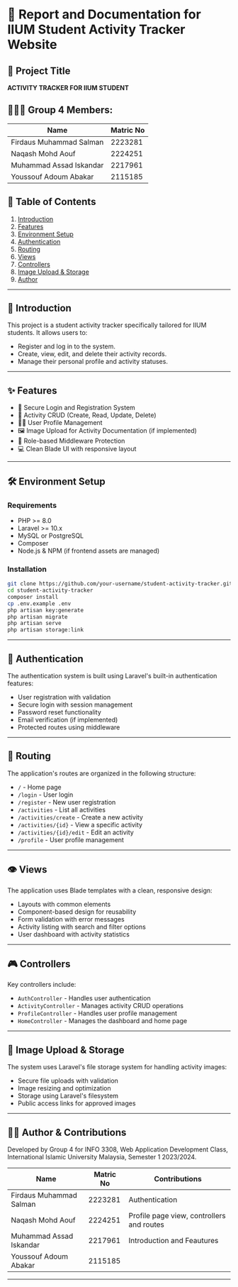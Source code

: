 # 📄  Report and Documentation for IIUM Student Activity Tracker Website

## 📌 Project Title
**ACTIVITY TRACKER FOR IIUM STUDENT**

## 🧑‍🤝‍🧑 Group 4 Members:
| Name                     | Matric No   |
|--------------------------|-------------|
| Firdaus Muhammad Salman  | 2223281     |
| Naqash Mohd Aouf         | 2224251     |
| Muhammad Assad Iskandar  | 2217961     |
| Youssouf Adoum Abakar    | 2115185     |

## 📌 Table of Contents

1. [Introduction](#introduction)  
2. [Features](#features)  
3. [Environment Setup](#environment-setup)  
4. [Authentication](#authentication)  
5. [Routing](#routing)  
6. [Views](#views)  
7. [Controllers](#controllers)  
8. [Image Upload & Storage](#image-upload--storage)  
9. [Author](#author)  

---

## 📝 Introduction

This project is a student activity tracker specifically tailored for IIUM students. It allows users to:
- Register and log in to the system.
- Create, view, edit, and delete their activity records.
- Manage their personal profile and activity statuses.

---

## ✨ Features

- 🔐 Secure Login and Registration System
- 📝 Activity CRUD (Create, Read, Update, Delete)
- 🙋‍♂️ User Profile Management
- 🖼️ Image Upload for Activity Documentation (if implemented)
- 📜 Role-based Middleware Protection
- 💻 Clean Blade UI with responsive layout

---

## 🛠️ Environment Setup

### Requirements

- PHP >= 8.0  
- Laravel >= 10.x  
- MySQL or PostgreSQL  
- Composer  
- Node.js & NPM (if frontend assets are managed)

### Installation

```bash
git clone https://github.com/your-username/student-activity-tracker.git
cd student-activity-tracker
composer install
cp .env.example .env
php artisan key:generate
php artisan migrate
php artisan serve
php artisan storage:link
```

---

## 🔑 Authentication

The authentication system is built using Laravel's built-in authentication features:

- User registration with validation
- Secure login with session management
- Password reset functionality
- Email verification (if implemented)
- Protected routes using middleware

---

## 🔄 Routing

The application's routes are organized in the following structure:

- `/` - Home page
- `/login` - User login
- `/register` - New user registration
- `/activities` - List all activities
- `/activities/create` - Create a new activity
- `/activities/{id}` - View a specific activity
- `/activities/{id}/edit` - Edit an activity
- `/profile` - User profile management

---

## 👁️ Views

The application uses Blade templates with a clean, responsive design:

- Layouts with common elements
- Component-based design for reusability
- Form validation with error messages
- Activity listing with search and filter options
- User dashboard with activity statistics

---

## 🎮 Controllers

Key controllers include:

- `AuthController` - Handles user authentication
- `ActivityController` - Manages activity CRUD operations
- `ProfileController` - Handles user profile management
- `HomeController` - Manages the dashboard and home page

---

## 📸 Image Upload & Storage

The system uses Laravel's file storage system for handling activity images:

- Secure file uploads with validation
- Image resizing and optimization
- Storage using Laravel's filesystem
- Public access links for approved images

---

## 👨‍💻 Author & Contributions

Developed by Group 4 for INFO 3308, Web Application Development Class, International Islamic University Malaysia, Semester 1 2023/2024.

| Name                     | Matric No   | Contributions                                         |
|--------------------------|-------------|----------------------------------------------------- |
| Firdaus Muhammad Salman  | 2223281     | Authentication                            |
| Naqash Mohd Aouf         | 2224251     | Profile page view, controllers and routes |
| Muhammad Assad Iskandar  | 2217961     | Introduction and Feautures                |
| Youssouf Adoum Abakar    | 2115185     | |

---
